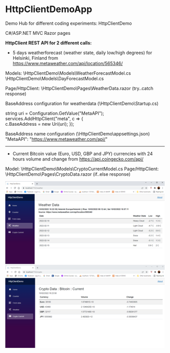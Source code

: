 # HttpClientDemoApp
Demo Hub for different coding experiments: HttpClientDemo

C#/ASP.NET MVC Razor pages

<b>HttpClient REST API for 2 different calls:</b> 

- 5 days weatherforecast (weather state, daily low/high degrees) for Helsinki, Finland from https://www.metaweather.com/api/location/565346/

Models:
\HttpClientDemo\Models\WeatherForecastModel.cs
\HttpClientDemo\Models\DayForecastModel.cs

Page/HttpClient: 
\HttpClientDemo\Pages\WeatherData.razor (try..catch response)

BaseAddress configuration for weatherdata (\HttpClientDemo\Startup.cs)

string uri = Configuration.GetValue<string>("MetaAPI");
services.AddHttpClient("meta", c =>
{                
c.BaseAddress = new Uri(uri);
});

BaseAddress name configuration (\HttpClientDemo\appsettings.json)
 "MetaAPI": "https://www.metaweather.com/api/" 

-------------------------------------------------------------------------------------
  
- Current Bitcoin value (Euro, USD, GBP and JPY) currencies with 24 hours volume and change from https://api.coingecko.com/api/
  
 Model: \HttpClientDemo\Models\CryptoCurrentModel.cs
Page/HttpClient: \HttpClientDemo\Pages\CryptoData.razor (if..else response) 



<img src="screenshots/screenshot_weather.png">

<img src="screenshots/screenshot_crypto.png">
